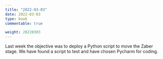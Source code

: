 ```yaml
---
title: "2022-03-03"
date: 2022-03-03
type: book
commentable: true

weight: 20220303
---
```


Last week the objective was to deploy a Python script to move the Zaber stage. We have found a script to test and have chosen Pycharm for coding.
